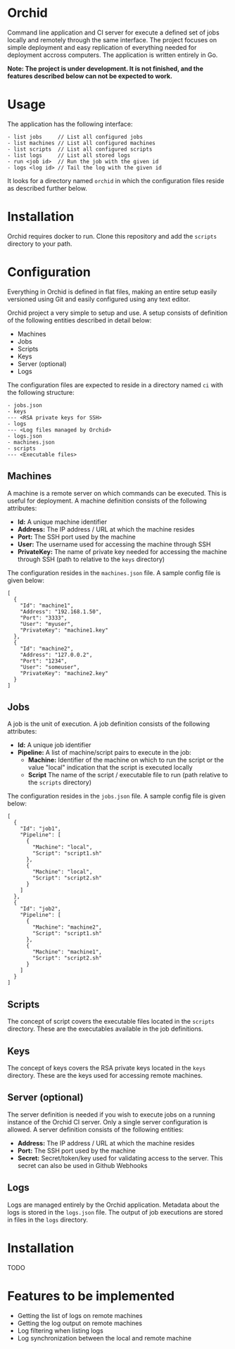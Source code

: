 # Orchid
Command line application and CI server for execute a defined set of jobs
locally and remotely through the same interface. The project focuses on simple
deployment and easy replication of everything  needed for deployment accross
computers. The application is written entirely in Go.

**Note: The project is under development. It is not finished, and the features described below can not be expected to work.**


# Usage
The application has the following interface:

```
- list jobs     // List all configured jobs
- list machines // List all configured machines
- list scripts  // List all configured scripts
- list logs     // List all stored logs
- run <job id>  // Run the job with the given id
- logs <log id> // Tail the log with the given id
```

It looks for a directory named `orchid` in which the configuration files reside
as described further below.


# Installation
Orchid requires docker to run. Clone this repository and add the `scripts`
directory to your path.


# Configuration
Everything in Orchid is defined in flat files, making an entire setup easily
versioned using Git and easily configured using any text editor.

Orchid project a very simple to setup and use. A setup consists of definition
of the following entities described in detail below:

- Machines
- Jobs
- Scripts
- Keys
- Server (optional)
- Logs

The configuration files are expected to reside in a directory named `ci` with
the following structure:

```
- jobs.json
- keys
--- <RSA private keys for SSH>
- logs
--- <Log files managed by Orchid>
- logs.json
- machines.json
- scripts
--- <Executable files>
```


## Machines
A machine is a remote server on which commands can be executed. This is useful
for deployment. A machine definition consists of the following attributes:

- **Id:** A unique machine identifier
- **Address:** The IP address / URL at which the machine resides
- **Port:** The SSH port used by the machine
- **User:** The username used for accessing the machine through SSH
- **PrivateKey:** The name of private key needed for accessing the machine
  through SSH (path to relative to the `keys` directory)

The configuration resides in the `machines.json` file. A sample config file is
given below:

```
[
  {
    "Id": "machine1",
    "Address": "192.168.1.50",
    "Port": "3333",
    "User": "myuser",
    "PrivateKey": "machine1.key"
  },
  {
    "Id": "machine2",
    "Address": "127.0.0.2",
    "Port": "1234",
    "User": "someuser",
    "PrivateKey": "machine2.key"
  }
]
```


## Jobs
A job is the unit of execution. A job definition consists of the following
attributes:

- **Id:** A unique job identifier
- **Pipeline:** A list of machine/script pairs to execute in the job:
    - **Machine:** Identifier of the machine on which to run the script or the
      value "local" indication that the script is executed locally
    - **Script** The name of the script / executable file to run (path relative
      to the `scripts` directory)

The configuration resides in the `jobs.json` file. A sample config file is
given below:

```
[
  {
    "Id": "job1",
    "Pipeline": [
      {
        "Machine": "local",
        "Script": "script1.sh"
      },
      {
        "Machine": "local",
        "Script": "script2.sh"
      }
    ]
  },
  {
    "Id": "job2",
    "Pipeline": [
      {
        "Machine": "machine2",
        "Script": "script1.sh"
      },
      {
        "Machine": "machine1",
        "Script": "script2.sh"
      }
    ]
  }
]
```


## Scripts
The concept of script covers the executable files located in the `scripts`
directory. These are the executables available in the job definitions.


## Keys
The concept of keys covers the RSA private keys located in the `keys`
directory. These are the keys used for accessing remote machines.


## Server (optional)
The server definition is needed if you wish to execute jobs on a running
instance of the Orchid CI server. Only a single server configuration is
allowed. A server definition consists of the following entities:

- **Address:** The IP address / URL at which the machine resides
- **Port:** The SSH port used by the machine
- **Secret:** Secret/token/key used for validating access to the server. This
  secret can also be used in Github Webhooks


## Logs
Logs are managed entirely by the Orchid application. Metadata about the logs is
stored in the `logs.json` file. The output of job executions are stored in
files in the `logs` directory.


# Installation
TODO


# Features to be implemented

- Getting the list of logs on remote machines
- Getting the log output on remote machines
- Log filtering when listing logs
- Log synchronization between the local and remote machine
